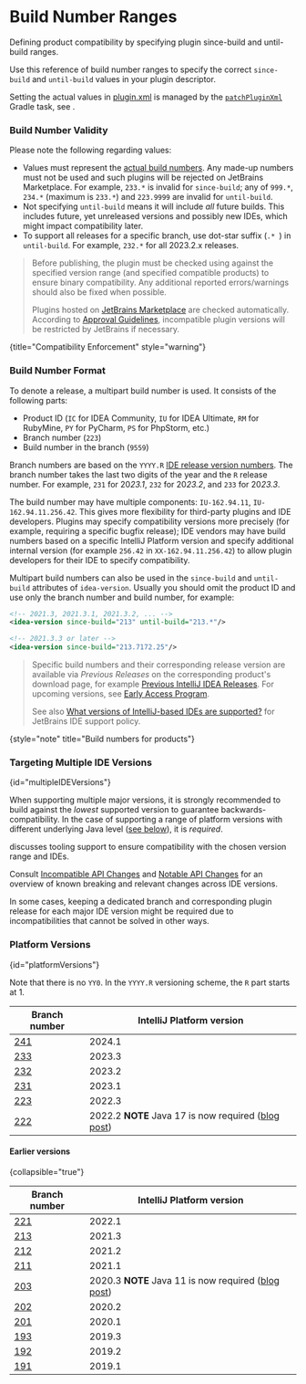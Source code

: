 <!-- Copyright 2000-2024 JetBrains s.r.o. and contributors. Use of this source code is governed by the Apache 2.0 license. -->

# Build Number Ranges

<link-summary>Defining product compatibility by specifying plugin since-build and until-build ranges.</link-summary>

Use this reference of build number ranges to specify the correct `since-build` and `until-build` values in your plugin descriptor.

Setting the actual values in <path>[plugin.xml](plugin_configuration_file.md)</path> is managed by the [`patchPluginXml`](tools_gradle_intellij_plugin.md#tasks-patchpluginxml) Gradle task, see [](configuring_plugin_project.md#patching-the-plugin-configuration-file).

### Build Number Validity

Please note the following regarding values:

- Values must represent the [actual build numbers](#build-number-format).
  Any made-up numbers must not be used and such plugins will be rejected on JetBrains Marketplace.
  For example, `233.*` is invalid for `since-build`; any of `999.*`, `234.*` (maximum is `233.*`) and `223.9999` are invalid for `until-build`.
- Not specifying `until-build` means it will include _all_ future builds. This includes future, yet unreleased versions and possibly new IDEs, which might impact compatibility later.
- To support all releases for a specific branch, use dot-star suffix (`.* `) in `until-build`.
  For example, `232.*` for all 2023.2.x releases.

> Before publishing, the plugin must be checked using [](verifying_plugin_compatibility.md#plugin-verifier) against the specified version range (and specified compatible products) to ensure binary compatibility.
> Any additional reported errors/warnings should also be fixed when possible.
>
> Plugins hosted on [JetBrains Marketplace](https://plugins.jetbrains.com) are checked automatically.
> According to [Approval Guidelines](https://plugins.jetbrains.com/legal/approval-guidelines), incompatible plugin versions will be restricted by JetBrains if necessary.
>
{title="Compatibility Enforcement" style="warning"}

### Build Number Format

To denote a release, a multipart build number is used.
It consists of the following parts:

* Product ID (`IC` for IDEA Community, `IU` for IDEA Ultimate, `RM` for RubyMine, `PY` for PyCharm, `PS` for PhpStorm, etc.)
* Branch number (`223`)
* Build number in the branch (`9559`)

Branch numbers are based on the `YYYY.R` [IDE release version numbers](https://blog.jetbrains.com/blog/2016/03/09/jetbrains-toolbox-release-and-versioning-changes/).
The branch number takes the last two digits of the year and the `R` release number.
For example, `231` for 20*23.1*, `232` for 20*23.2*, and `233` for 20*23.3*.

The build number may have multiple components: `IU-162.94.11`, `IU-162.94.11.256.42`.
This gives more flexibility for third-party plugins and IDE developers.
Plugins may specify compatibility versions more precisely (for example, requiring a specific bugfix release); IDE vendors may have build numbers based on a specific IntelliJ Platform version and specify additional internal version (for example `256.42` in `XX-162.94.11.256.42`) to allow plugin developers for their IDE to specify compatibility.

Multipart build numbers can also be used in the `since-build` and `until-build` attributes of `idea-version`.
Usually you should omit the product ID and use only the branch number and build number, for example:

<compare type="top-bottom" first-title="Any 213 branch version" second-title="Specific build number">

```xml
<!-- 2021.3, 2021.3.1, 2021.3.2, ... -->
<idea-version since-build="213" until-build="213.*"/>
```

```xml
<!-- 2021.3.3 or later -->
<idea-version since-build="213.7172.25"/>
```
</compare>

> Specific build numbers and their corresponding release version are available via _Previous Releases_ on the corresponding product's download page, for example [Previous IntelliJ IDEA Releases](https://www.jetbrains.com/idea/download/previous.html).
> For upcoming versions, see [Early Access Program](https://eap.jetbrains.com).
>
> See also [What versions of IntelliJ-based IDEs are supported?](https://intellij-support.jetbrains.com/hc/en-us/articles/360019574859-What-versions-of-IntelliJ-based-IDEs-are-supported-) for JetBrains IDE support policy.
>
{style="note" title="Build numbers for products"}

### Targeting Multiple IDE Versions
{id="multipleIDEVersions"}

<include from="configuring_plugin_project.md" element-id="whichPlatformVersion"/>

When supporting multiple major versions, it is strongly recommended to build against the _lowest_ supported version to guarantee backwards-compatibility.
In the case of supporting a range of platform versions with different underlying Java level ([see below](#platformVersions)), it is _required_.

[](verifying_plugin_compatibility.md) discusses tooling support to ensure compatibility with the chosen version range and IDEs.

Consult [Incompatible API Changes](api_changes_list.md) and [Notable API Changes](api_notable.md) for an overview of known breaking and relevant changes across IDE versions.

In some cases, keeping a dedicated branch and corresponding plugin release for each major IDE version might be required due to incompatibilities that cannot be solved in other ways.

### Platform Versions
{id="platformVersions"}

Note that there is no `YY0`.
In the `YYYY.R` versioning scheme, the `R` part starts at 1.

<include from="tools_gradle_intellij_plugin.md" element-id="gradle_plugin_223_problem"/>

| Branch number                                                   | IntelliJ Platform version                                                                                                                |
|-----------------------------------------------------------------|------------------------------------------------------------------------------------------------------------------------------------------|
| [241](https://github.com/JetBrains/intellij-community/tree/241) | 2024.1                                                                                                                                   |
| [233](https://github.com/JetBrains/intellij-community/tree/233) | 2023.3                                                                                                                                   |
| [232](https://github.com/JetBrains/intellij-community/tree/232) | 2023.2                                                                                                                                   |
| [231](https://github.com/JetBrains/intellij-community/tree/231) | 2023.1                                                                                                                                   |
| [223](https://github.com/JetBrains/intellij-community/tree/223) | 2022.3                                                                                                                                   |
| [222](https://github.com/JetBrains/intellij-community/tree/222) | 2022.2 **NOTE** Java 17 is now required ([blog post](https://blog.jetbrains.com/platform/2022/08/intellij-project-migrates-to-java-17/)) |

#### Earlier versions
{collapsible="true"}

| Branch number                                                   | IntelliJ Platform version                                                                                                                |
|-----------------------------------------------------------------|------------------------------------------------------------------------------------------------------------------------------------------|
| [221](https://github.com/JetBrains/intellij-community/tree/221) | 2022.1                                                                                                                                   |
| [213](https://github.com/JetBrains/intellij-community/tree/213) | 2021.3                                                                                                                                   |
| [212](https://github.com/JetBrains/intellij-community/tree/212) | 2021.2                                                                                                                                   |
| [211](https://github.com/JetBrains/intellij-community/tree/211) | 2021.1                                                                                                                                   |
| [203](https://github.com/JetBrains/intellij-community/tree/203) | 2020.3 **NOTE** Java 11 is now required ([blog post](https://blog.jetbrains.com/platform/2020/09/intellij-project-migrates-to-java-11/)) |
| [202](https://github.com/JetBrains/intellij-community/tree/202) | 2020.2                                                                                                                                   |
| [201](https://github.com/JetBrains/intellij-community/tree/201) | 2020.1                                                                                                                                   |
| [193](https://github.com/JetBrains/intellij-community/tree/193) | 2019.3                                                                                                                                   |
| [192](https://github.com/JetBrains/intellij-community/tree/192) | 2019.2                                                                                                                                   |
| [191](https://github.com/JetBrains/intellij-community/tree/191) | 2019.1                                                                                                                                   |

